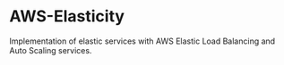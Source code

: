 # AWS-Elasticity
Implementation of elastic services with AWS Elastic Load Balancing and Auto Scaling services.
